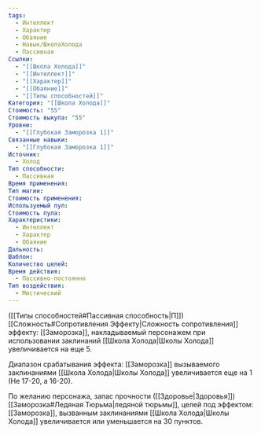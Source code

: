 ```yaml
---
tags:
  - Интеллект
  - Характер
  - Обаяние
  - Навык/ШколаХолода
  - Пассивная
Ссылки:
  - "[[Школа Холода]]"
  - "[[Интеллект]]"
  - "[[Характер]]"
  - "[[Обаяние]]"
  - "[[Типы способностей]]"
Категория: "[[Школа Холода]]"
Стоимость: "55"
Стоимость выкупа: "55"
Уровни:
  - "[[Глубокая Заморозка 1]]"
Связанные навыки:
  - "[[Глубокая Заморозка 1]]"
Источник:
  - Холод
Тип способности:
  - Пассивная
Время применения: 
Тип магии: 
Стоимость применения: 
Используемый пул: 
Стоимость пула: 
Характеристики:
  - Интеллект
  - Характер
  - Обаяние
Дальность: 
Шаблон: 
Количество целей: 
Время действия:
  - Пассивно-постоянно
Тип воздействия:
  - Мистический
---
```

([[Типы способностей#Пассивная способность|П]]) [[Сложность#Cопротивления Эффекту|Сложность сопротивления]] эффекту: [[Заморозка]], накладываемый персонажем при использовании заклинаний [[Школа Холода|Школы Холода]] увеличивается на еще 5.

Диапазон срабатывания эффекта: [[Заморозка]] вызываемого заклинаниями [[Школа Холода|Школы Холода]]  увеличивается еще на 1 (Не 17-20, а 16-20).

По желанию персонажа, запас прочности ([[Здоровье|Здоровья]]) [[Заморозка#Ледяная Тюрьма|ледяной тюрьмы]], целей под эффектом: [[Заморозка]], вызванным заклинаниями [[Школа Холода|Школы Холода]] увеличивается или уменьшается на 30 пунктов. 